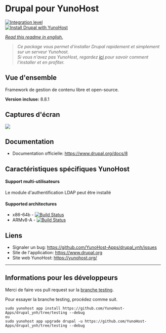 # Drupal pour YunoHost

[![Integration level](https://dash.yunohost.org/integration/drupal.svg)](https://dash.yunohost.org/appci/app/drupal)  
[![Install Drupal with YunoHost](https://install-app.yunohost.org/install-with-yunohost.png)](https://install-app.yunohost.org/?app=drupal)

*[Read this readme in english.](./README.md)* 

> *Ce package vous permet d'installer Drupal rapidement et simplement sur un serveur Yunohost.  
Si vous n'avez pas YunoHost, regardez [ici](https://yunohost.org/#/install) pour savoir comment l'installer et en profiter.*

## Vue d'ensemble
Framework de gestion de contenu libre et open-source.

**Version incluse:** 8.8.1

## Captures d'écran

![](https://www.drupal.org/files/issues/D7-screenshot.png)

## Documentation

 * Documentation officielle: https://www.drupal.org/docs/8

## Caractéristiques spécifiques YunoHost

#### Support multi-utilisateurs

Le module d'authentification LDAP peut être installé

#### Supported architectures

* x86-64b - [![Build Status](https://ci-apps.yunohost.org/ci/logs/drupal%20%28Apps%29.svg)](https://ci-apps.yunohost.org/ci/apps/drupal/)
* ARMv8-A - [![Build Status](https://ci-apps-arm.yunohost.org/ci/logs/drupal%20%28Apps%29.svg)](https://ci-apps-arm.yunohost.org/ci/apps/drupal/)

## Liens

 * Signaler un bug: https://github.com/YunoHost-Apps/drupal_ynh/issues
 * Site de l'application: https://www.drupal.org
 * Site web YunoHost: https://yunohost.org/

---

Informations pour les développeurs
----------------

Merci de faire vos pull request sur la [branche testing](https://github.com/YunoHost-Apps/drupal_ynh/tree/testing).

Pour essayer la branche testing, procédez comme suit.
```
sudo yunohost app install https://github.com/YunoHost-Apps/drupal_ynh/tree/testing --debug
ou
sudo yunohost app upgrade drupal -u https://github.com/YunoHost-Apps/drupal_ynh/tree/testing --debug
```
